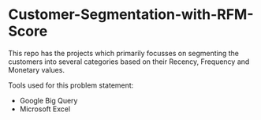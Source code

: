 # Customer-Segmentation-with-RFM-Score
This repo has the projects which primarily focusses on segmenting the customers into several categories based on their Recency, Frequency and Monetary values.

Tools used for this problem statement:
- Google Big Query
- Microsoft Excel
